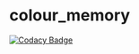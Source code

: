 # colour_memory
[![Codacy Badge](https://api.codacy.com/project/badge/Grade/1804fadc02d04c209df59362a886352f)](https://www.codacy.com/app/nitintyagi308/colour_memory?utm_source=github.com&utm_medium=referral&utm_content=nitintyagi308/colour_memory&utm_campaign=badger)